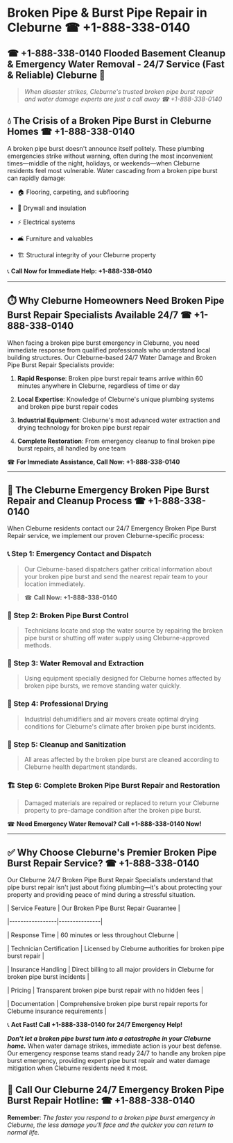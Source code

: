 # Broken Pipe & Burst Pipe Repair in Cleburne ☎ +1-888-338-0140  
## ☎ +1-888-338-0140 Flooded Basement Cleanup & Emergency Water Removal - 24/7 Service (Fast & Reliable) Cleburne 🚨  

> *When disaster strikes, Cleburne's trusted broken pipe burst repair and water damage experts are just a call away ☎ +1-888-338-0140*  

## 💧 The Crisis of a Broken Pipe Burst in Cleburne Homes ☎ +1-888-338-0140  

A broken pipe burst doesn't announce itself politely. These plumbing emergencies strike without warning, often during the most inconvenient times—middle of the night, holidays, or weekends—when Cleburne residents feel most vulnerable. Water cascading from a broken pipe burst can rapidly damage:  

* 🏠 Flooring, carpeting, and subflooring  
* 🧱 Drywall and insulation  
* ⚡ Electrical systems  
* 🛋️ Furniture and valuables  
* 🏗️ Structural integrity of your Cleburne property  

📞 **Call Now for Immediate Help: +1-888-338-0140**  

---  

## ⏱️ Why Cleburne Homeowners Need Broken Pipe Burst Repair Specialists Available 24/7 ☎ +1-888-338-0140  

When facing a broken pipe burst emergency in Cleburne, you need immediate response from qualified professionals who understand local building structures. Our Cleburne-based 24/7 Water Damage and Broken Pipe Burst Repair Specialists provide:  

1. **Rapid Response**: Broken pipe burst repair teams arrive within 60 minutes anywhere in Cleburne, regardless of time or day  
2. **Local Expertise**: Knowledge of Cleburne's unique plumbing systems and broken pipe burst repair codes  
3. **Industrial Equipment**: Cleburne's most advanced water extraction and drying technology for broken pipe burst repair  
4. **Complete Restoration**: From emergency cleanup to final broken pipe burst repairs, all handled by one team  

☎ **For Immediate Assistance, Call Now: +1-888-338-0140**  

---  

## 🔧 The Cleburne Emergency Broken Pipe Burst Repair and Cleanup Process ☎ +1-888-338-0140  

When Cleburne residents contact our 24/7 Emergency Broken Pipe Burst Repair service, we implement our proven Cleburne-specific process:  

### 📞 Step 1: Emergency Contact and Dispatch  
> Our Cleburne-based dispatchers gather critical information about your broken pipe burst and send the nearest repair team to your location immediately.  
> ☎ **Call Now: +1-888-338-0140**  

### 🚿 Step 2: Broken Pipe Burst Control  
> Technicians locate and stop the water source by repairing the broken pipe burst or shutting off water supply using Cleburne-approved methods.  

### 🌊 Step 3: Water Removal and Extraction  
> Using equipment specially designed for Cleburne homes affected by broken pipe bursts, we remove standing water quickly.  

### 💨 Step 4: Professional Drying  
> Industrial dehumidifiers and air movers create optimal drying conditions for Cleburne's climate after broken pipe burst incidents.  

### 🧼 Step 5: Cleanup and Sanitization  
> All areas affected by the broken pipe burst are cleaned according to Cleburne health department standards.  

### 🏗️ Step 6: Complete Broken Pipe Burst Repair and Restoration  
> Damaged materials are repaired or replaced to return your Cleburne property to pre-damage condition after the broken pipe burst.  

☎ **Need Emergency Water Removal? Call +1-888-338-0140 Now!**  

---  

## ✅ Why Choose Cleburne's Premier Broken Pipe Burst Repair Service? ☎ +1-888-338-0140  

Our Cleburne 24/7 Broken Pipe Burst Repair Specialists understand that pipe burst repair isn't just about fixing plumbing—it's about protecting your property and providing peace of mind during a stressful situation.  

| Service Feature | Our Broken Pipe Burst Repair Guarantee |  
|-----------------|---------------|  
| Response Time | 60 minutes or less throughout Cleburne |  
| Technician Certification | Licensed by Cleburne authorities for broken pipe burst repair |  
| Insurance Handling | Direct billing to all major providers in Cleburne for broken pipe burst incidents |  
| Pricing | Transparent broken pipe burst repair with no hidden fees |  
| Documentation | Comprehensive broken pipe burst repair reports for Cleburne insurance requirements |  

📞 **Act Fast! Call +1-888-338-0140 for 24/7 Emergency Help!**  

***Don't let a broken pipe burst turn into a catastrophe in your Cleburne home.*** When water damage strikes, immediate action is your best defense. Our emergency response teams stand ready 24/7 to handle any broken pipe burst emergency, providing expert pipe burst repair and water damage mitigation when Cleburne residents need it most.  

## 📱 Call Our Cleburne 24/7 Emergency Broken Pipe Burst Repair Hotline: ☎ +1-888-338-0140  

**Remember**: *The faster you respond to a broken pipe burst emergency in Cleburne, the less damage you'll face and the quicker you can return to normal life.*